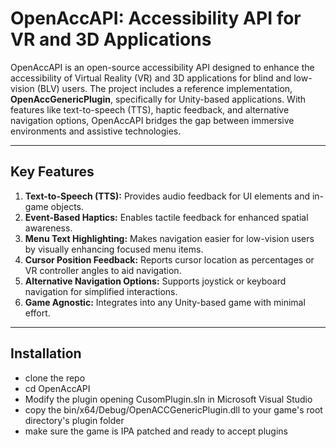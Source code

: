 # OpenAccAPI: Accessibility API for VR and 3D Applications

OpenAccAPI is an open-source accessibility API designed to enhance the accessibility of Virtual Reality (VR) and 3D applications for blind and low-vision (BLV) users. The project includes a reference implementation, **OpenAccGenericPlugin**, specifically for Unity-based applications. With features like text-to-speech (TTS), haptic feedback, and alternative navigation options, OpenAccAPI bridges the gap between immersive environments and assistive technologies.

---

## Key Features

1. **Text-to-Speech (TTS):** Provides audio feedback for UI elements and in-game objects.
2. **Event-Based Haptics:** Enables tactile feedback for enhanced spatial awareness.
3. **Menu Text Highlighting:** Makes navigation easier for low-vision users by visually enhancing focused menu items.
4. **Cursor Position Feedback:** Reports cursor location as percentages or VR controller angles to aid navigation.
5. **Alternative Navigation Options:** Supports joystick or keyboard navigation for simplified interactions.
6. **Game Agnostic:** Integrates into any Unity-based game with minimal effort.

---

## Installation
- clone the repo
- cd OpenAccAPI
- Modify the plugin opening CusomPlugin.sln in Microsoft Visual Studio
- copy the bin/x64/Debug/OpenACCGenericPlugin.dll to your game's root directory's plugin folder
- make sure the game is IPA patched and ready to accept plugins
